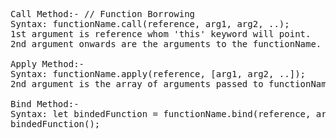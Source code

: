 <pre>
Call Method:- // Function Borrowing
Syntax: functionName.call(reference, arg1, arg2, ..); 
1st argument is reference whom 'this' keyword will point. 
2nd argument onwards are the arguments to the functionName.

Apply Method:-
Syntax: functionName.apply(reference, [arg1, arg2, ..]); 
2nd argument is the array of arguments passed to functionName.

Bind Method:-
Syntax: let bindedFunction = functionName.bind(reference, arg1, arg2, ..); // It returns the function reference
bindedFunction();

</pre>